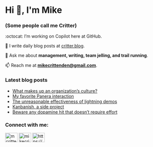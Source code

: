 # Hi 👋, I'm Mike
### (Some people call me Critter)

:octocat: I’m working on Copilot here at GitHub.

📝 I write daily blog posts at [critter.blog](https://critter.blog).

💬 Ask me about **management, writing, team jelling, and trail running**.

📫 Reach me at **mikecrittenden@gmail.com**.

### Latest blog posts
<!-- BLOG-POST-LIST:START -->
- [What makes up an organization’s culture?](https://critter.blog/2025/10/31/what-makes-up-an-organizations-culture/)
- [My favorite Panera interaction](https://critter.blog/2025/08/22/my-favorite-panera-interaction/)
- [The unreasonable effectiveness of lightning demos](https://critter.blog/2025/06/06/the-unreasonable-effectiveness-of-lightning-demos/)
- [Kanbanish, a side project](https://critter.blog/2025/04/28/kanbanish-a-side-project/)
- [Beware any dopamine hit that doesn’t require effort](https://critter.blog/2025/03/24/beware-any-dopamine-hit-that-doesnt-require-effort/)
<!-- BLOG-POST-LIST:END -->

<h3 align="left">Connect with me:</h3>
<p align="left">
<a href="https://twitter.com/mcrittenden" target="blank"><img align="center" src="https://raw.githubusercontent.com/rahuldkjain/github-profile-readme-generator/master/src/images/icons/Social/twitter.svg" alt="mcrittenden" height="30" width="40" /></a>
<a href="https://linkedin.com/in/mikecrittenden" target="blank"><img align="center" src="https://raw.githubusercontent.com/rahuldkjain/github-profile-readme-generator/master/src/images/icons/Social/linked-in-alt.svg" alt="mikecrittenden" height="30" width="40" /></a>
<a href="https://critter.blog/feed/" target="blank"><img align="center" src="https://raw.githubusercontent.com/rahuldkjain/github-profile-readme-generator/master/src/images/icons/Social/rss.svg" alt="https://critter.blog/feed/" height="30" width="40" /></a>
</p>
